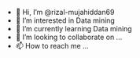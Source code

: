 - 👋 Hi, I’m @rizal-mujahiddan69
- 👀 I’m interested in Data mining
- 🌱 I’m currently learning Data mining
- 💞️ I’m looking to collaborate on ...
- 📫 How to reach me ...

<!---
rizal-mujahiddan69/rizal-mujahiddan69 is a ✨ special ✨ repository because its `README.md` (this file) appears on your GitHub profile.
You can click the Preview link to take a look at your changes.
--->
